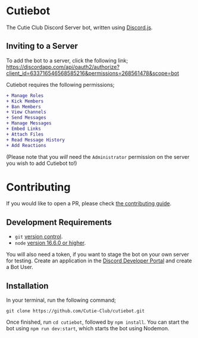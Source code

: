 # Cutiebot

The Cutie Club Discord Server bot, written using [Discord.js](https://discord.js.org/#/).

## Inviting to a Server

To add the bot to a server, click the following link; https://discordapp.com/api/oauth2/authorize?client_id=633716546568585216&permissions=268561478&scope=bot

Cutiebot requires the following permissions;

```diff
+ Manage Roles  
+ Kick Members  
+ Ban Members  
+ View Channels  
+ Send Messages  
+ Manage Messages  
+ Embed Links  
+ Attach Files  
+ Read Message History  
+ Add Reactions
```

(Please note that you *will* need the `Administrator` permission on the server you wish to add Cutiebot to!)

# Contributing

If you would like to open a PR, please check [the contributing guide](https://github.com/Cutie-Club/cutiebot/blob/master/CONTRIBUTING.md).

## Development Requirements

- `git` [version control](https://git-scm.com/).
- `node` [version 16.6.0 or higher](https://nodejs.org).

You will also need a token, if you want to stage the bot on your own server for testing. Create an application in the [Discord Developer Portal](https://discordapp.com/developers) and create a Bot User.

## Installation

In your terminal, run the following command;

```
git clone https://github.com/Cutie-Club/cutiebot.git
```

Once finished, run `cd cutiebot`, followed by `npm install`. You can start the bot using `npm run dev:start`, which starts the bot using Nodemon.
